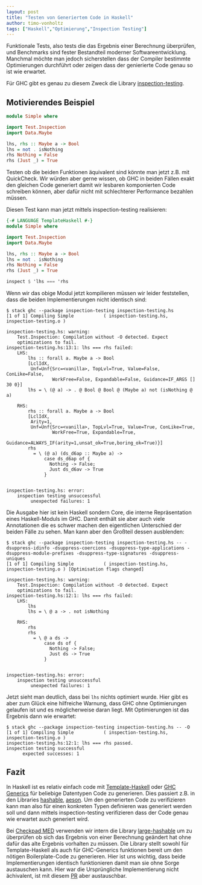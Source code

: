 ```yaml
---
layout: post
title: "Testen von Generiertem Code in Haskell"
author: timo-vonholtz
tags: ["Haskell","Optimierung","Inspection Testing"]
---
```


Funktionale Tests, also tests die das Ergebnis einer Berechnung überprüfen, und Benchmarks sind fester Bestandteil moderner Softwareentwicklung. Manchmal möchte man jedoch sicherstellen dass der Compiler bestimmte Optimierungen durchführt oder zeigen dass der genierierte Code genau so ist wie erwartet.

Für GHC gibt es genau zu diesem Zweck die Library [inspection-testing](https://github.com/nomeata/inspection-testing).

## Motivierendes Beispiel

```haskell
module Simple where

import Test.Inspection
import Data.Maybe

lhs, rhs :: Maybe a -> Bool
lhs = not . isNothing
rhs Nothing = False
rhs (Just _) = True
```

Testen ob die beiden Funktionen äquivalent sind könnte man jetzt z.B. mit QuickCheck. Wir würden aber gerne wissen, ob GHC in beiden Fällen exakt den gleichen Code generiert damit wir lesbaren komponierten Code schreiben können, aber dafür nicht mit schlechterer Performance bezahlen müssen.

Diesen Test kann man jetzt mittels inspection-testing realisieren:

```haskell
{-# LANGUAGE TemplateHaskell #-}
module Simple where

import Test.Inspection
import Data.Maybe

lhs, rhs :: Maybe a -> Bool
lhs = not . isNothing
rhs Nothing = False
rhs (Just _) = True

inspect $ 'lhs === 'rhs
```

Wenn wir das obige Modul jetzt kompilieren müssen wir leider feststellen, dass die beiden Implementierungen nicht identisch sind:

```
$ stack ghc --package inspection-testing inspection-testing.hs
[1 of 1] Compiling Simple           ( inspection-testing.hs, inspection-testing.o )

inspection-testing.hs: warning:
    Test.Inspection: Compilation without -O detected. Expect
    optimizations to fail.
inspection-testing.hs:13:1: lhs === rhs failed:
    LHS:
        lhs :: forall a. Maybe a -> Bool
        [LclIdX,
         Unf=Unf{Src=<vanilla>, TopLvl=True, Value=False, ConLike=False,
                 WorkFree=False, Expandable=False, Guidance=IF_ARGS [] 30 0}]
        lhs = \ (@ a) -> . @ Bool @ Bool @ (Maybe a) not (isNothing @ a)
        
    RHS:
        rhs :: forall a. Maybe a -> Bool
        [LclIdX,
         Arity=1,
         Unf=Unf{Src=<vanilla>, TopLvl=True, Value=True, ConLike=True,
                 WorkFree=True, Expandable=True,
                 Guidance=ALWAYS_IF(arity=1,unsat_ok=True,boring_ok=True)}]
        rhs
          = \ (@ a) (ds_d6ap :: Maybe a) ->
              case ds_d6ap of {
                Nothing -> False;
                Just ds_d6av -> True
              }
        

inspection-testing.hs: error:
    inspection testing unsuccessful
         unexpected failures: 1
```

Die Ausgabe hier ist kein Haskell sondern Core, die interne Repräsentation eines Haskell-Moduls im GHC. Damit enthält sie aber auch viele Annotationen die es schwer machen den eigentlichen Unterschied der beiden Fälle zu sehen. Man kann aber den Großteil dessen ausblenden:

```
$ stack ghc --package inspection-testing inspection-testing.hs -- -dsuppress-idinfo -dsuppress-coercions -dsuppress-type-applications -dsuppress-module-prefixes -dsuppress-type-signatures -dsuppress-uniques
[1 of 1] Compiling Simple           ( inspection-testing.hs, inspection-testing.o ) [Optimisation flags changed]

inspection-testing.hs: warning:
    Test.Inspection: Compilation without -O detected. Expect
    optimizations to fail.
inspection-testing.hs:12:1: lhs === rhs failed:
    LHS:
        lhs
        lhs = \ @ a -> . not isNothing
        
    RHS:
        rhs
        rhs
          = \ @ a ds ->
              case ds of {
                Nothing -> False;
                Just ds -> True
              }
        

inspection-testing.hs: error:
    inspection testing unsuccessful
         unexpected failures: 1
```

Jetzt sieht man deutlich, dass bei `lhs` nichts optimiert wurde. Hier gibt es aber zum Glück eine hilfreiche Warnung, dass GHC ohne Optimierungen gelaufen ist und es möglicherweise daran liegt. Mit Optimierungen ist das Ergebnis dann wie erwartet:

```
$ stack ghc --package inspection-testing inspection-testing.hs -- -O
[1 of 1] Compiling Simple           ( inspection-testing.hs, inspection-testing.o )
inspection-testing.hs:12:1: lhs === rhs passed.
inspection testing successful
      expected successes: 1
```

## Fazit

In Haskell ist es relativ einfach code mit [Template-Haskell](https://wiki.haskell.org/Template_Haskell) oder [GHC Generics](https://wiki.haskell.org/GHC.Generics) für beliebige Datentypen Code zu generieren. Dies passiert z.B. in den Libraries [hashable](https://github.com/tibbe/hashable), [aeson](https://github.com/bos/aeson). Um den generierten Code zu verifizieren kann man also für einen konkreten Typen definieren was generiert werden soll und dann mittels inspection-testing verifizieren dass der Code genau wie erwartet auch generiert wird.

Bei [Checkpad MED](https://www.checkpad.de/) verwenden wir intern die Library [large-hashable](https://github.com/factisresearch/large-hashable) um zu überprüfen ob sich das Ergebnis von einer Berechnung geändert hat ohne dafür das alte Ergebnis vorhalten zu müssen. Die Library stellt sowohl für Template-Haskell als auch für GHC-Generics funktionen bereit um den nötigen Boilerplate-Code zu generieren. Hier ist uns wichtig, dass beide Implementierungen identisch funktionieren damit man sie ohne Sorge austauschen kann. Hier war die Ursprüngliche Implementierung nicht ächivalent, ist mit diesem [PR](https://github.com/factisresearch/large-hashable/pull/14) aber austauschbar.

